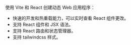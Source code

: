 使用 Vite 和 React 创建动态 Web 应用程序：

- 快速的开发和热重载能力，可以实时查看 React 组件更改。
- 支持 React 组件和 JSX 语法。
- 支持 React 路由和状态管理器。
- 支持 tailwindcss 样式。

